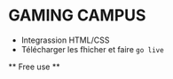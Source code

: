 # GAMING CAMPUS

* Integrassion HTML/CSS
* Télécharger les fhicher et faire `go live`

** Free use **